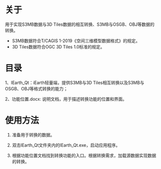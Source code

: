 # 关于
用于实现S3MB数据与3D Tiles数据的相互转换、S3MB与OSGB、OBJ等数据的转换。
- S3MB数据符合T/CAGIS 1-2019《空间三维模型数据格式》的规定。
- 3D Tiles数据符合OGC 3D Tiles 1.0标准的规定。

# 目录
1、IEarth_Qt：iEarth轻量端，提供S3MB与3D Tiles相互转换以及S3MB与OSGB、OBJ等格式转换的能力；

2、功能位置.docx: 说明文档，用于描述转换功能的位置和界面。


# 使用方法
1. 准备用于转换的数据。

2. 双击IEarth_Qt文件夹内的IEarth_Qt.exe，启动应用程序。
   
3. 根据功能位置文档找到转换功能的入口。根据转换需求，加载源数据实现数据的转换。 